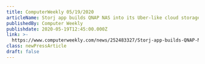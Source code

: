 ```yaml
---
title: ComputerWeekly 05/19/2020
articleName: Storj app builds QNAP NAS into its Uber-like cloud storage network
publishedBy: Computer Weekly
publishdate: 2020-05-19T12:45:00.000Z
link: >-
  https://www.computerweekly.com/news/252483327/Storj-app-builds-QNAP-NAS-into-its-Uber-like-cloud-storage-network
class: newPressArticle
draft: false
---
```

